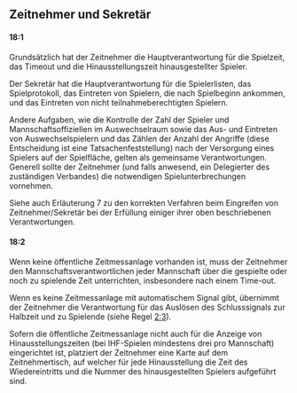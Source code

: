 ## Zeitnehmer und Sekretär

#### 18:1 
Grundsätzlich hat der Zeitnehmer die Hauptverantwortung für die Spielzeit, das Timeout und die Hinausstellungszeit 
hinausgestellter Spieler.

Der Sekretär hat die Hauptverantwortung für die Spielerlisten, das Spielprotokoll, das Eintreten von Spielern, die nach 
Spielbeginn ankommen, und das Eintreten von nicht teilnahmeberechtigten Spielern.

Andere Aufgaben, wie die Kontrolle der Zahl der Spieler und Mannschaftsoffiziellen im Auswechselraum sowie das Aus- und 
Eintreten von Auswechselspielern und das Zählen der Anzahl der Angriffe (diese Entscheidung ist eine 
Tatsachenfeststellung) nach der Versorgung eines Spielers auf der Spielfläche, gelten als gemeinsame Verantwortungen.
Generell sollte der Zeitnehmer (und falls anwesend, ein Delegierter des zuständigen Verbandes) die notwendigen 
Spielunterbrechungen vornehmen.

Siehe auch Erläuterung 7 zu den korrekten Verfahren beim Eingreifen von Zeitnehmer/Sekretär bei der Erfüllung einiger 
ihrer oben beschriebenen Verantwortungen.

#### 18:2 
Wenn keine öffentliche Zeitmessanlage vorhanden ist, muss der Zeitnehmer den Mannschaftsverantwortlichen jeder 
Mannschaft über die gespielte oder noch zu spielende Zeit unterrichten, insbesondere nach einem Time-out.

Wenn es keine Zeitmessanlage mit automatischem Signal gibt, übernimmt der Zeitnehmer die Verantwortung für das Auslösen 
des Schlusssignals zur Halbzeit und zu Spielende (siehe Regel [2:3](#2:3)).

Sofern die öffentliche Zeitmessanlage nicht auch für die Anzeige von Hinausstellungszeiten (bei IHF-Spielen mindestens 
drei pro Mannschaft) eingerichtet ist, platziert der Zeitnehmer eine Karte auf dem Zeitnehmertisch, auf welcher für jede 
Hinausstellung die Zeit des Wiedereintritts und die Nummer des hinausgestellten Spielers aufgeführt sind.
